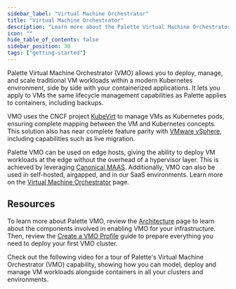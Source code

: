```yaml
---
sidebar_label: "Virtual Machine Orchestrator"
title: "Virtual Machine Orchestrator"
description: "Learn more about the Palette Virtual Machine Orchestrator (VMO)."
icon: ""
hide_table_of_contents: false
sidebar_position: 30
tags: ["getting-started"]
---
```


Palette Virtual Machine Orchestrator (VMO) allows you to deploy, manage, and scale traditional VM workloads within a
modern Kubernetes environment, side by side with your containerized applications. It lets you apply to VMs the same
lifecycle management capabilities as Palette applies to containers, including backups.

VMO uses the CNCF project [KubeVirt](https://kubevirt.io) to manage VMs as Kubernetes pods, ensuring complete mapping
between the VM and Kubernetes concepts. This solution also has near complete feature parity with
[VMware vSphere](https://www.vmware.com/products/vsphere.html), including capabilities such as live migration.

Palette VMO can be used on edge hosts, giving the ability to deploy VM workloads at the edge without the overhead of a
hypervisor layer. This is achieved by leveraging [Canonical MAAS](https://maas.io). Additionally, VMO can also be used
in self-hosted, airgapped, and in our SaaS environments. Learn more on the
[Virtual Machine Orchestrator](../../vm-management/vm-management.md) page.

## Resources

To learn more about Palette VMO, review the [Architecture](../../vm-management/architecture.md) page to learn about the components
involved in enabling VMO for your infrastructure. Then, review the [Create a VMO Profile](../../vm-management/create-vmo-profile.md) guide
to prepare everything you need to deploy your first VMO cluster.

Check out the following video for a tour of Palette's Virtual Machine Orchestrator (VMO) capability, showing how you can model, deploy and manage VM workloads alongside containers in all your clusters and environments.

<br />

<YouTube
  url="https://www.youtube.com/embed/N7dQ6jmEkCQ"
  title="Webinar | The new home for your VMs: Kubernetes"
/>
